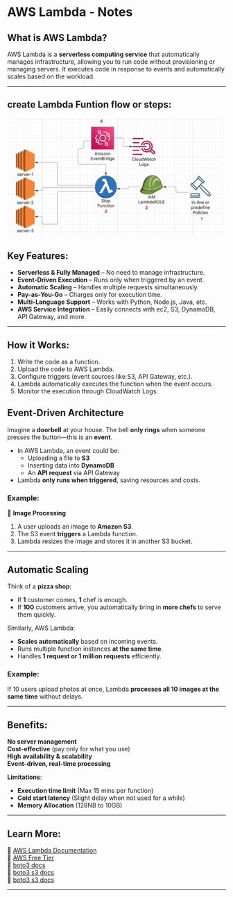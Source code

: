 # AWS Lambda - Notes 

##  What is AWS Lambda?
AWS Lambda is a **serverless computing service** that automatically manages infrastructure, allowing you to run code without provisioning or managing servers. It executes code in response to events and automatically scales based on the workload.

---
## create Lambda Funtion flow or steps:
![screenshot](/lambda-service/ec2-lambda/img/create-lam.png)

##  Key Features:
- **Serverless & Fully Managed** – No need to manage infrastructure.
- **Event-Driven Execution** – Runs only when triggered by an event.
- **Automatic Scaling** – Handles multiple requests simultaneously.
- **Pay-as-You-Go** – Charges only for execution time.
- **Multi-Language Support** – Works with Python, Node.js, Java, etc.
- **AWS Service Integration** – Easily connects with ec2, S3, DynamoDB, API Gateway, and more.

---

## How it Works:
1. Write the code as a function.
2. Upload the code to AWS Lambda.
3. Configure triggers (event sources like S3, API Gateway, etc.).
4. Lambda automatically executes the function when the event occurs.
5. Monitor the execution through CloudWatch Logs.

##  Event-Driven Architecture  
Imagine a **doorbell** at your house. The bell **only rings** when someone presses the button—this is an **event**.

- In AWS Lambda, an event could be:
  - Uploading a file to **S3**
  - Inserting data into **DynamoDB**
  - An **API request** via API Gateway
- Lambda **only runs when triggered**, saving resources and costs.

### Example:  
📸 **Image Processing**  
1. A user uploads an image to **Amazon S3**.  
2. The S3 event **triggers** a Lambda function.  
3. Lambda resizes the image and stores it in another S3 bucket.  

---

## Automatic Scaling  
Think of a **pizza shop**:  
- If **1** customer comes, **1** chef is enough.  
- If **100** customers arrive, you automatically bring in **more chefs** to serve them quickly.

Similarly, AWS Lambda:
- **Scales automatically** based on incoming events.
- Runs multiple function instances **at the same time**.
- Handles **1 request or 1 million requests** efficiently.

###  Example:
If 10 users upload photos at once, Lambda **processes all 10 images at the same time** without delays.

---

##  Benefits:
 **No server management**  
 **Cost-effective** (pay only for what you use)  
 **High availability & scalability**  
 **Event-driven, real-time processing**  

 **Limitations**:
- **Execution time limit** (Max 15 mins per function)  
- **Cold start latency** (Slight delay when not used for a while)  
- **Memory Allocation** (128NB to 10GB)  

---

##  Learn More:
🔗 [AWS Lambda Documentation](https://docs.aws.amazon.com/lambda/latest/dg/welcome.html)  
🔗 [AWS Free Tier](https://aws.amazon.com/free/)  
🔗 [boto3 docs](https://boto3.amazonaws.com/v1/documentation/api/latest/index.html)  
🔗 [boto3 s3 docs](https://boto3.amazonaws.com/v1/documentation/api/1.9.42/guide/s3-example-creating-buckets.html/)  
🔗 [boto3 s3 docs](https://boto3.amazonaws.com/v1/documentation/api/latest/reference/services/s3.html/)  


---


